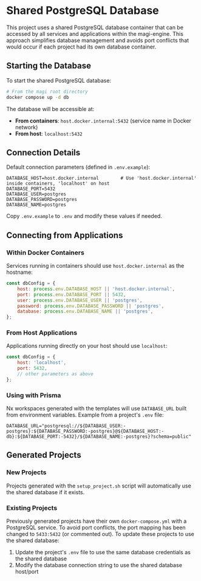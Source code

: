 # Shared PostgreSQL Database

This project uses a shared PostgreSQL database container that can be accessed by all services and applications within the magi-engine. This approach simplifies database management and avoids port conflicts that would occur if each project had its own database container.

## Starting the Database

To start the shared PostgreSQL database:

```bash
# From the magi root directory
docker compose up -d db
```

The database will be accessible at:

- **From containers**: `host.docker.internal:5432` (service name in Docker network)
- **From host**: `localhost:5432`

## Connection Details

Default connection parameters (defined in `.env.example`):

```
DATABASE_HOST=host.docker.internal        # Use 'host.docker.internal' inside containers, 'localhost' on host
DATABASE_PORT=5432
DATABASE_USER=postgres
DATABASE_PASSWORD=postgres
DATABASE_NAME=postgres
```

Copy `.env.example` to `.env` and modify these values if needed.

## Connecting from Applications

### Within Docker Containers

Services running in containers should use `host.docker.internal` as the hostname:

```javascript
const dbConfig = {
    host: process.env.DATABASE_HOST || 'host.docker.internal',
    port: process.env.DATABASE_PORT || 5432,
    user: process.env.DATABASE_USER || 'postgres',
    password: process.env.DATABASE_PASSWORD || 'postgres',
    database: process.env.DATABASE_NAME || 'postgres',
};
```

### From Host Applications

Applications running directly on your host should use `localhost`:

```javascript
const dbConfig = {
    host: 'localhost',
    port: 5432,
    // other parameters as above
};
```

### Using with Prisma

Nx workspaces generated with the templates will use `DATABASE_URL` built from environment variables. Example from a project's `.env` file:

```
DATABASE_URL="postgresql://${DATABASE_USER:-postgres}:${DATABASE_PASSWORD:-postgres}@${DATABASE_HOST:-db}:${DATABASE_PORT:-5432}/${DATABASE_NAME:-postgres}?schema=public"
```

## Generated Projects

### New Projects

Projects generated with the `setup_project.sh` script will automatically use the shared database if it exists.

### Existing Projects

Previously generated projects have their own `docker-compose.yml` with a PostgreSQL service. To avoid port conflicts, the port mapping has been changed to `5433:5432` (or commented out). To update these projects to use the shared database:

1. Update the project's `.env` file to use the same database credentials as the shared database
2. Modify the database connection string to use the shared database host/port
